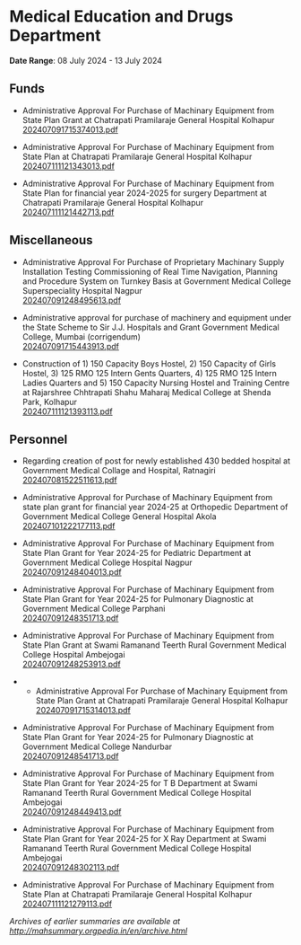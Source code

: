 # Medical Education and Drugs Department

**Date Range**: 08 July 2024 - 13 July 2024


## Funds
- Administrative Approval For Purchase of Machinary  Equipment from State Plan Grant at Chatrapati Pramilaraje General Hospital Kolhapur\
  [202407091715374013.pdf](https://gr.maharashtra.gov.in/Site/Upload/Government%20Resolutions/English/202407091715374013.pdf)

- Administrative Approval For Purchase of Machinary  Equipment from State Plan at Chatrapati Pramilaraje General Hospital Kolhapur\
  [202407111121343013.pdf](https://gr.maharashtra.gov.in/Site/Upload/Government%20Resolutions/English/202407111121343013.pdf)

- Administrative Approval For Purchase of Machinary  Equipment from State Plan for financial year 2024-2025 for surgery Department at Chatrapati Pramilaraje General Hospital Kolhapur\
  [202407111121442713.pdf](https://gr.maharashtra.gov.in/Site/Upload/Government%20Resolutions/English/202407111121442713.pdf)

## Miscellaneous
- Administrative Approval For Purchase of Proprietary Machinary   Supply Installation Testing  Commissioning of Real  Time Navigation, Planning and Procedure System  on Turnkey Basis at Government Medical College  Superspeciality Hospital  Nagpur\
  [202407091248495613.pdf](https://gr.maharashtra.gov.in/Site/Upload/Government%20Resolutions/English/202407091248495613.pdf)

- Administrative approval for purchase of machinery and equipment under the State Scheme to Sir J.J. Hospitals and Grant Government Medical College, Mumbai (corrigendum)\
  [202407091715443913.pdf](https://gr.maharashtra.gov.in/Site/Upload/Government%20Resolutions/English/202407091715443913.pdf)

- Construction of 1)  150 Capacity Boys Hostel, 2) 150 Capacity of Girls Hostel, 3) 125 RMO  125 Intern Gents Quarters, 4) 125 RMO  125 Intern Ladies Quarters and 5) 150 Capacity Nursing Hostel and Training Centre at Rajarshree Chhtrapati Shahu Maharaj Medical College at Shenda Park, Kolhapur\
  [202407111121393113.pdf](https://gr.maharashtra.gov.in/Site/Upload/Government%20Resolutions/English/202407111121393113.pdf)

## Personnel
- Regarding creation of post for newly established 430 bedded hospital at Government Medical Collage and Hospital, Ratnagiri\
  [202407081522511613.pdf](https://gr.maharashtra.gov.in/Site/Upload/Government%20Resolutions/English/202407081522511613.pdf)

- Administrative  Approval  for Purchase of Machinary  Equipment from state plan grant for financial year 2024-25 at Orthopedic Department of Government Medical College  General Hospital Akola\
  [202407101222177113.pdf](https://gr.maharashtra.gov.in/Site/Upload/Government%20Resolutions/English/202407101222177113.pdf)

- Administrative Approval For Purchase of Machinary  Equipment from State Plan Grant for Year 2024-25 for Pediatric Department  at Government Medical College  Hospital Nagpur\
  [202407091248404013.pdf](https://gr.maharashtra.gov.in/Site/Upload/Government%20Resolutions/English/202407091248404013.pdf)

- Administrative Approval For Purchase of Machinary  Equipment from State Plan Grant for Year 2024-25 for Pulmonary Diagnostic at Government Medical College Parphani\
  [202407091248351713.pdf](https://gr.maharashtra.gov.in/Site/Upload/Government%20Resolutions/English/202407091248351713.pdf)

- Administrative Approval For Purchase of Machinary  Equipment from State Plan Grant  at Swami Ramanand Teerth Rural Government Medical College  Hospital Ambejogai\
  [202407091248253913.pdf](https://gr.maharashtra.gov.in/Site/Upload/Government%20Resolutions/English/202407091248253913.pdf)

- - Administrative Approval For Purchase of Machinary  Equipment from State Plan Grant at Chatrapati Pramilaraje General Hospital Kolhapur\
  [202407091715314013.pdf](https://gr.maharashtra.gov.in/Site/Upload/Government%20Resolutions/English/202407091715314013.pdf)

- Administrative Approval For Purchase of Machinary  Equipment from State Plan Grant for Year 2024-25 for Pulmonary Diagnostic at Government Medical College Nandurbar\
  [202407091248541713.pdf](https://gr.maharashtra.gov.in/Site/Upload/Government%20Resolutions/English/202407091248541713.pdf)

- Administrative Approval For Purchase of Machinary  Equipment from State Plan Grant for Year 2024-25 for T B Department  at Swami Ramanand Teerth Rural Government Medical College  Hospital Ambejogai\
  [202407091248449413.pdf](https://gr.maharashtra.gov.in/Site/Upload/Government%20Resolutions/English/202407091248449413.pdf)

- Administrative Approval For Purchase of Machinary  Equipment from State Plan Grant for Year 2024-25 for X Ray Department  at Swami Ramanand Teerth Rural Government Medical College  Hospital Ambejogai\
  [202407091248302113.pdf](https://gr.maharashtra.gov.in/Site/Upload/Government%20Resolutions/English/202407091248302113.pdf)

- Administrative Approval For Purchase of Machinary  Equipment from State Plan at Chatrapati Pramilaraje General Hospital Kolhapur\
  [202407111121279113.pdf](https://gr.maharashtra.gov.in/Site/Upload/Government%20Resolutions/English/202407111121279113.pdf)


*Archives of earlier summaries are available at http://mahsummary.orgpedia.in/en/archive.html*